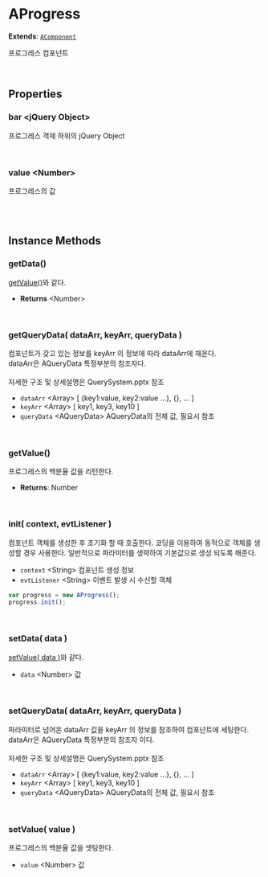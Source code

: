 # AProgress
**Extends**: [`AComponent`](AComponent.html#AComponent)

프로그레스 컴포넌트

<br/>

## Properties


### bar \<jQuery Object>

프로그레스 객체 하위의 jQuery Object

<br/>

### value \<Number>

프로그레스의 값

<br/>
<br/>

## Instance Methods

### getData()

[getValue()](#getvalue)와 같다.

- **Returns** \<Number>

<br/>

### getQueryData( dataArr, keyArr, queryData )

컴포넌트가 갖고 있는 정보를 keyArr 의 정보에 따라 dataArr에 채운다.<br/>dataArr은 AQueryData 특정부분의 참조자다.<br/><br/>자세한 구조 및 상세설명은 QuerySystem.pptx 참조

- `dataArr` \<Array> [ {key1:value, key2:value ...}, {}, ... ]
- `keyArr` \<Array> [ key1, key3, key10 ]
- `queryData` \<AQueryData> AQueryData의 전체 값, 필요시 참조

<br/>

### getValue()

프로그레스의 백분율 값을 리턴한다.

- **Returns**: Number

<br/>

### init( context, evtListener )

컴포넌트 객체를 생성한 후 초기화 할 때 호출한다. 코딩을 이용하여 동적으로 객체를 생성할 경우 사용한다. 일반적으로 파라미터를 생략하여 기본값으로 생성 되도록 해준다.

- `context` \<String> 컴포넌트 생성 정보
- `evtListener` \<String> 이벤트 발생 시 수신할 객체

```js
var progress = new AProgress();
progress.init();
```

<br/>

### setData( data )

[setValue( data )](#setvalue-value-)와 같다.

- `data` \<Number> 값

<br/>

### setQueryData( dataArr, keyArr, queryData )

파라미터로 넘어온 dataArr 값을 keyArr 의 정보를 참조하여 컴포넌트에 세팅한다. <br/>dataArr은 AQueryData 특정부분의 참조자 이다.<br/><br/>자세한 구조 및 상세설명은 QuerySystem.pptx 참조


- `dataArr` \<Array> [ {key1:value, key2:value ...}, {}, ... ]
- `keyArr` \<Array> [ key1, key3, key10 ]
- `queryData` \<AQueryData> AQueryData의 전체 값, 필요시 참조

<br/>

### setValue( value )

프로그레스의 백분율 값을 셋팅한다.

- `value` \<Number> 값

<br/>
<br/>
